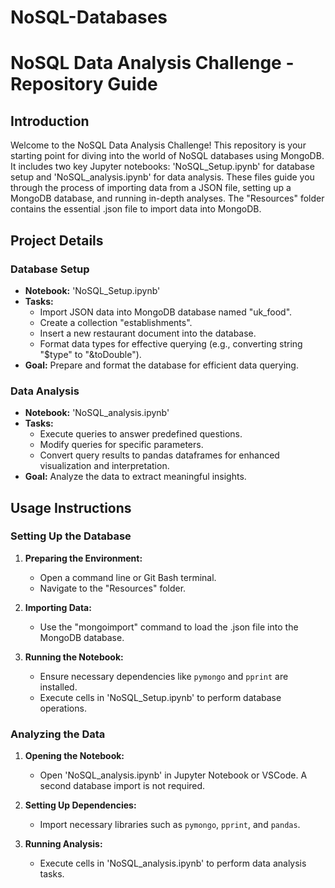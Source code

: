 # NoSQL-Databases

# NoSQL Data Analysis Challenge - Repository Guide
## Introduction

Welcome to the NoSQL Data Analysis Challenge! This repository is your starting point for diving into the world of NoSQL databases using MongoDB. It includes two key Jupyter notebooks: 'NoSQL_Setup.ipynb' for database setup and 'NoSQL_analysis.ipynb' for data analysis. These files guide you through the process of importing data from a JSON file, setting up a MongoDB database, and running in-depth analyses. The "Resources" folder contains the essential .json file to import data into MongoDB.

## Project Details

### Database Setup
- **Notebook:** 'NoSQL_Setup.ipynb'
- **Tasks:**
  - Import JSON data into MongoDB database named "uk_food".
  - Create a collection "establishments".
  - Insert a new restaurant document into the database.
  - Format data types for effective querying (e.g., converting string "$type" to "&toDouble").
- **Goal:** Prepare and format the database for efficient data querying.

### Data Analysis
- **Notebook:** 'NoSQL_analysis.ipynb'
- **Tasks:**
  - Execute queries to answer predefined questions.
  - Modify queries for specific parameters.
  - Convert query results to pandas dataframes for enhanced visualization and interpretation.
- **Goal:** Analyze the data to extract meaningful insights.

## Usage Instructions

### Setting Up the Database
1. **Preparing the Environment:**
   - Open a command line or Git Bash terminal.
   - Navigate to the "Resources" folder.

2. **Importing Data:**
   - Use the "mongoimport" command to load the .json file into the MongoDB database.

3. **Running the Notebook:**
   - Ensure necessary dependencies like `pymongo` and `pprint` are installed.
   - Execute cells in 'NoSQL_Setup.ipynb' to perform database operations.

### Analyzing the Data
1. **Opening the Notebook:**
   - Open 'NoSQL_analysis.ipynb' in Jupyter Notebook or VSCode. A second database import is not required.

2. **Setting Up Dependencies:**
   - Import necessary libraries such as `pymongo`, `pprint`, and `pandas`.

3. **Running Analysis:**
   - Execute cells in 'NoSQL_analysis.ipynb' to perform data analysis tasks.
